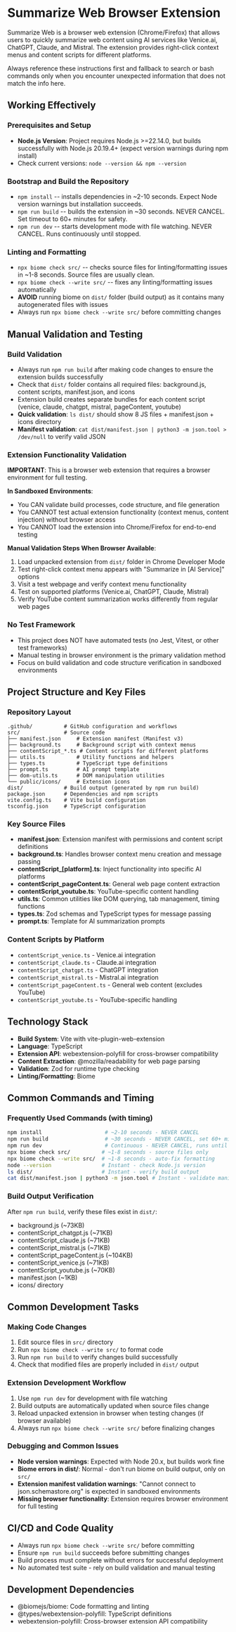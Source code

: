 # Summarize Web Browser Extension

Summarize Web is a browser web extension (Chrome/Firefox) that allows users to quickly summarize web content using AI services like Venice.ai, ChatGPT, Claude, and Mistral. The extension provides right-click context menus and content scripts for different platforms.

Always reference these instructions first and fallback to search or bash commands only when you encounter unexpected information that does not match the info here.

## Working Effectively

### Prerequisites and Setup
- **Node.js Version**: Project requires Node.js >=22.14.0, but builds successfully with Node.js 20.19.4+ (expect version warnings during npm install)
- Check current versions: `node --version && npm --version`

### Bootstrap and Build the Repository
- `npm install` -- installs dependencies in ~2-10 seconds. Expect Node version warnings but installation succeeds.
- `npm run build` -- builds the extension in ~30 seconds. NEVER CANCEL. Set timeout to 60+ minutes for safety.
- `npm run dev` -- starts development mode with file watching. NEVER CANCEL. Runs continuously until stopped.

### Linting and Formatting
- `npx biome check src/` -- checks source files for linting/formatting issues in ~1-8 seconds. Source files are usually clean.
- `npx biome check --write src/` -- fixes any linting/formatting issues automatically
- **AVOID** running biome on `dist/` folder (build output) as it contains many autogenerated files with issues
- Always run `npx biome check --write src/` before committing changes

## Manual Validation and Testing

### Build Validation
- Always run `npm run build` after making code changes to ensure the extension builds successfully
- Check that `dist/` folder contains all required files: background.js, content scripts, manifest.json, and icons
- Extension build creates separate bundles for each content script (venice, claude, chatgpt, mistral, pageContent, youtube)
- **Quick validation**: `ls dist/` should show 8 JS files + manifest.json + icons directory
- **Manifest validation**: `cat dist/manifest.json | python3 -m json.tool > /dev/null` to verify valid JSON

### Extension Functionality Validation  
**IMPORTANT**: This is a browser web extension that requires a browser environment for full testing.

**In Sandboxed Environments**:
- You CAN validate build processes, code structure, and file generation
- You CANNOT test actual extension functionality (context menus, content injection) without browser access
- You CANNOT load the extension into Chrome/Firefox for end-to-end testing

**Manual Validation Steps When Browser Available**:
1. Load unpacked extension from `dist/` folder in Chrome Developer Mode
2. Test right-click context menu appears with "Summarize in [AI Service]" options  
3. Visit a test webpage and verify context menu functionality
4. Test on supported platforms (Venice.ai, ChatGPT, Claude, Mistral)
5. Verify YouTube content summarization works differently from regular web pages

### No Test Framework
- This project does NOT have automated tests (no Jest, Vitest, or other test frameworks)
- Manual testing in browser environment is the primary validation method
- Focus on build validation and code structure verification in sandboxed environments

## Project Structure and Key Files

### Repository Layout
```
.github/          # GitHub configuration and workflows
src/              # Source code
├── manifest.json     # Extension manifest (Manifest v3)
├── background.ts     # Background script with context menus
├── contentScript_*.ts # Content scripts for different platforms
├── utils.ts          # Utility functions and helpers
├── types.ts          # TypeScript type definitions  
├── prompt.ts         # AI prompt template
├── dom-utils.ts      # DOM manipulation utilities
└── public/icons/     # Extension icons
dist/             # Build output (generated by npm run build)
package.json      # Dependencies and npm scripts
vite.config.ts    # Vite build configuration
tsconfig.json     # TypeScript configuration
```

### Key Source Files
- **manifest.json**: Extension manifest with permissions and content script definitions
- **background.ts**: Handles browser context menu creation and message passing
- **contentScript_[platform].ts**: Inject functionality into specific AI platforms
- **contentScript_pageContent.ts**: General web page content extraction
- **contentScript_youtube.ts**: YouTube-specific content handling
- **utils.ts**: Common utilities like DOM querying, tab management, timing functions
- **types.ts**: Zod schemas and TypeScript types for message passing
- **prompt.ts**: Template for AI summarization prompts

### Content Scripts by Platform
- `contentScript_venice.ts` - Venice.ai integration
- `contentScript_claude.ts` - Claude.ai integration  
- `contentScript_chatgpt.ts` - ChatGPT integration
- `contentScript_mistral.ts` - Mistral.ai integration
- `contentScript_pageContent.ts` - General web content (excludes YouTube)
- `contentScript_youtube.ts` - YouTube-specific handling

## Technology Stack
- **Build System**: Vite with vite-plugin-web-extension
- **Language**: TypeScript  
- **Extension API**: webextension-polyfill for cross-browser compatibility
- **Content Extraction**: @mozilla/readability for web page parsing
- **Validation**: Zod for runtime type checking
- **Linting/Formatting**: Biome

## Common Commands and Timing

### Frequently Used Commands (with timing)
```bash
npm install                    # ~2-10 seconds - NEVER CANCEL
npm run build                  # ~30 seconds - NEVER CANCEL, set 60+ minute timeout  
npm run dev                    # Continuous - NEVER CANCEL, runs until stopped
npx biome check src/          # ~1-8 seconds - source files only
npx biome check --write src/  # ~1-8 seconds - auto-fix formatting
node --version                # Instant - check Node.js version
ls dist/                      # Instant - verify build output
cat dist/manifest.json | python3 -m json.tool # Instant - validate manifest JSON
```

### Build Output Verification
After `npm run build`, verify these files exist in `dist/`:
- background.js (~73KB)
- contentScript_chatgpt.js (~71KB)  
- contentScript_claude.js (~71KB)
- contentScript_mistral.js (~71KB)
- contentScript_pageContent.js (~104KB)
- contentScript_venice.js (~71KB)
- contentScript_youtube.js (~70KB)
- manifest.json (~1KB)
- icons/ directory

## Common Development Tasks

### Making Code Changes
1. Edit source files in `src/` directory
2. Run `npx biome check --write src/` to format code
3. Run `npm run build` to verify changes build successfully
4. Check that modified files are properly included in `dist/` output

### Extension Development Workflow  
1. Use `npm run dev` for development with file watching
2. Build outputs are automatically updated when source files change
3. Reload unpacked extension in browser when testing changes (if browser available)
4. Always run `npx biome check --write src/` before finalizing changes

### Debugging and Common Issues
- **Node version warnings**: Expected with Node 20.x, but builds work fine
- **Biome errors in dist/**: Normal - don't run biome on build output, only on `src/`
- **Extension manifest validation warnings**: "Cannot connect to json.schemastore.org" is expected in sandboxed environments
- **Missing browser functionality**: Extension requires browser environment for full testing

## CI/CD and Code Quality
- Always run `npx biome check --write src/` before committing
- Ensure `npm run build` succeeds before submitting changes
- Build process must complete without errors for successful deployment
- No automated test suite - rely on build validation and manual testing

## Development Dependencies
- @biomejs/biome: Code formatting and linting
- @types/webextension-polyfill: TypeScript definitions
- webextension-polyfill: Cross-browser extension API compatibility